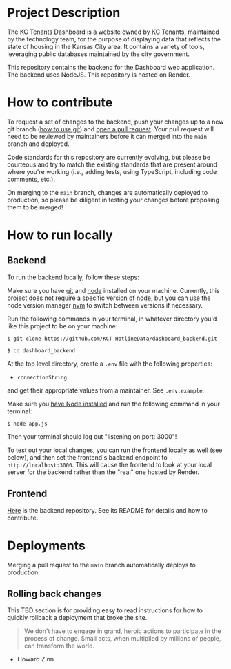 # Project Description

The KC Tenants Dashboard is a website owned by KC Tenants, maintained by the technology team, for the purpose of displaying data that reflects the state of housing in the Kansas City area. It contains a variety of tools, leveraging public databases maintained by the city government.

This repository contains the backend for the Dashboard web application. The backend uses NodeJS. This repository is hosted on Render.

# How to contribute

To request a set of changes to the backend, push your changes up to a new git branch ([how to use git](https://www.freecodecamp.org/news/learn-the-basics-of-git-in-under-10-minutes-da548267cc91/)) and [open a pull request](https://docs.github.com/en/pull-requests/collaborating-with-pull-requests/proposing-changes-to-your-work-with-pull-requests/creating-a-pull-request?tool=webui). Your pull request will need to be reviewed by maintainers before it can merged into the `main` branch and deployed.

Code standards for this repository are currently evolving, but please be courteous and try to match the existing standards that are present around where you're working (i.e., adding tests, using TypeScript, including code comments, etc.).

On merging to the `main` branch, changes are automatically deployed to production, so please be diligent in testing your changes before proposing them to be merged!

# How to run locally

## Backend

To run the backend locally, follow these steps:

Make sure you have [git](https://git-scm.com/book/en/v2/Getting-Started-Installing-Git) and [node](https://nodejs.org/en/download/package-manager/) installed on your machine. Currently, this project does not require a specific version of node, but you can use the node version manager [nvm](https://github.com/nvm-sh/nvm) to switch between versions if necessary.

Run the following commands in your terminal, in whatever directory you'd like this project to be on your machine:

`$ git clone https://github.com/KCT-HotlineData/dashboard_backend.git`

`$ cd dashboard_backend`

At the top level directory, create a `.env` file with the following properties:

- `connectionString`

and get their appropriate values from a maintainer. See `.env.example`.

Make sure you [have Node installed](https://docs.npmjs.com/downloading-and-installing-node-js-and-npm) and run the following command in your terminal:

`$ node app.js`

Then your terminal should log out "listening on port: 3000"!

To test out your local changes, you can run the frontend locally as well (see below), and then set the frontend's backend endpoint to `http://localhost:3000`. This will cause the frontend to look at your local server for the backend rather than the "real" one hosted by Render.

## Frontend

[Here](https://github.com/KCT-HotlineData/kct_dashboard) is the backend repository. See its README for details and how to contribute.

# Deployments

Merging a pull request to the `main` branch automatically deploys to production.

## Rolling back changes

This TBD section is for providing easy to read instructions for how to quickly rollback a deployment that broke the site.

> We don't have to engage in grand, heroic actions to participate in the process of change. Small acts, when multiplied by millions of people, can transform the world.

- Howard Zinn
